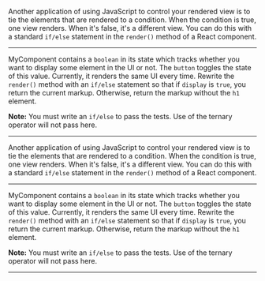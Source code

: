<div class="challenge-instructions react"><div><section id="description">
<p>Another application of using JavaScript to control your rendered view is to tie the elements that are rendered to a condition. When the condition is true, one view renders. When it's false, it's a different view. You can do this with a standard <code>if/else</code> statement in the <code>render()</code> method of a React component.</p>
</section></div><hr/><div><section id="instructions">
<p>MyComponent contains a <code>boolean</code> in its state which tracks whether you want to display some element in the UI or not. The <code>button</code> toggles the state of this value. Currently, it renders the same UI every time. Rewrite the <code>render()</code> method with an <code>if/else</code> statement so that if <code>display</code> is <code>true</code>, you return the current markup. Otherwise, return the markup without the <code>h1</code> element.</p>
<p><strong>Note:</strong> You must write an <code>if/else</code> to pass the tests. Use of the ternary operator will not pass here.</p>
</section></div><hr/></div><div class="challenge-instructions react"><div><section id="description">
<p>Another application of using JavaScript to control your rendered view is to tie the elements that are rendered to a condition. When the condition is true, one view renders. When it's false, it's a different view. You can do this with a standard <code>if/else</code> statement in the <code>render()</code> method of a React component.</p>
</section></div><hr/><div><section id="instructions">
<p>MyComponent contains a <code>boolean</code> in its state which tracks whether you want to display some element in the UI or not. The <code>button</code> toggles the state of this value. Currently, it renders the same UI every time. Rewrite the <code>render()</code> method with an <code>if/else</code> statement so that if <code>display</code> is <code>true</code>, you return the current markup. Otherwise, return the markup without the <code>h1</code> element.</p>
<p><strong>Note:</strong> You must write an <code>if/else</code> to pass the tests. Use of the ternary operator will not pass here.</p>
</section></div><hr/></div>